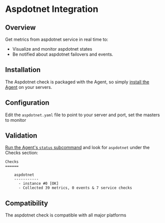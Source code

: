 # Aspdotnet Integration

## Overview

Get metrics from aspdotnet service in real time to:

* Visualize and monitor aspdotnet states
* Be notified about aspdotnet failovers and events.

## Installation

The Aspdotnet check is packaged with the Agent, so simply [install the Agent](https://app.datadoghq.com/account/settings#agent) on your servers.

## Configuration

Edit the `aspdotnet.yaml` file to point to your server and port, set the masters to monitor

## Validation

[Run the Agent's `status` subcommand](https://docs.datadoghq.com/agent/faq/agent-commands/#agent-status-and-information) and look for `aspdotnet` under the Checks section:

    Checks
    ======

        aspdotnet
        -----------
          - instance #0 [OK]
          - Collected 39 metrics, 0 events & 7 service checks

## Compatibility

The aspdotnet check is compatible with all major platforms
